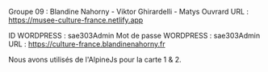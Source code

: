Groupe 09 : Blandine Nahorny - Viktor Ghirardelli - Matys Ouvrard
 URL : https://musee-culture-france.netlify.app

 ID WORDPRESS : sae303Admin 
 Mot de passe WORDPRESS : sae303Admin
 URL : https://culture-france.blandinenahorny.fr



  Nous avons utilisés de l'AlpineJs pour la carte 1 & 2.